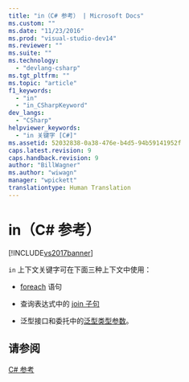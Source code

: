 ```yaml
---
title: "in（C# 参考） | Microsoft Docs"
ms.custom: ""
ms.date: "11/23/2016"
ms.prod: "visual-studio-dev14"
ms.reviewer: ""
ms.suite: ""
ms.technology: 
  - "devlang-csharp"
ms.tgt_pltfrm: ""
ms.topic: "article"
f1_keywords: 
  - "in"
  - "in_CSharpKeyword"
dev_langs: 
  - "CSharp"
helpviewer_keywords: 
  - "in 关键字 [C#]"
ms.assetid: 52032838-0a38-476e-b4d5-94b59141952f
caps.latest.revision: 9
caps.handback.revision: 9
author: "BillWagner"
ms.author: "wiwagn"
manager: "wpickett"
translationtype: Human Translation
---
```

# in（C# 参考）
[!INCLUDE[vs2017banner](../../../csharp/includes/vs2017banner.md)]

`in` 上下文关键字可在下面三种上下文中使用：  
  
-   [foreach](../../../csharp/language-reference/keywords/foreach-in.md) 语句  
  
-   查询表达式中的 [join 子句](../../../csharp/language-reference/keywords/join-clause.md)  
  
-   泛型接口和委托中的[泛型类型参数](../../../csharp/language-reference/keywords/in-generic-modifier.md)。  
  
## 请参阅  
 [C\# 参考](../../../csharp/language-reference/index.md)
